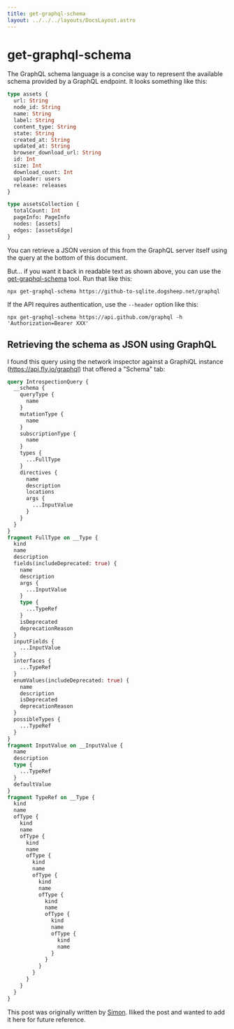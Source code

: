 ```yaml
---
title: get-graphql-schema
layout: ../../../layouts/DocsLayout.astro
---
```


# get-graphql-schema

The GraphQL schema language is a concise way to represent the available schema provided by a GraphQL endpoint. It looks something like this:

```graphql
type assets {
  url: String
  node_id: String
  name: String
  label: String
  content_type: String
  state: String
  created_at: String
  updated_at: String
  browser_download_url: String
  id: Int
  size: Int
  download_count: Int
  uploader: users
  release: releases
}

type assetsCollection {
  totalCount: Int
  pageInfo: PageInfo
  nodes: [assets]
  edges: [assetsEdge]
}
```
You can retrieve a JSON version of this from the GraphQL server itself using the query at the bottom of this document.

But... if you want it back in readable text as shown above, you can use the [get-graphql-schema](https://www.npmjs.com/package/get-graphql-schema) tool. Run that like this:

    npx get-graphql-schema https://github-to-sqlite.dogsheep.net/graphql

If the API requires authentication, use the `--header` option like this:

    npx get-graphql-schema https://api.github.com/graphql -h 'Authorization=Bearer XXX'

## Retrieving the schema as JSON using GraphQL

I found this query using the network inspector against a GraphiQL instance (https://api.fly.io/graphql) that offered a "Schema" tab:

```graphql
query IntrospectionQuery {
  __schema {
    queryType {
      name
    }
    mutationType {
      name
    }
    subscriptionType {
      name
    }
    types {
      ...FullType
    }
    directives {
      name
      description
      locations
      args {
        ...InputValue
      }
    }
  }
}
fragment FullType on __Type {
  kind
  name
  description
  fields(includeDeprecated: true) {
    name
    description
    args {
      ...InputValue
    }
    type {
      ...TypeRef
    }
    isDeprecated
    deprecationReason
  }
  inputFields {
    ...InputValue
  }
  interfaces {
    ...TypeRef
  }
  enumValues(includeDeprecated: true) {
    name
    description
    isDeprecated
    deprecationReason
  }
  possibleTypes {
    ...TypeRef
  }
}
fragment InputValue on __InputValue {
  name
  description
  type {
    ...TypeRef
  }
  defaultValue
}
fragment TypeRef on __Type {
  kind
  name
  ofType {
    kind
    name
    ofType {
      kind
      name
      ofType {
        kind
        name
        ofType {
          kind
          name
          ofType {
            kind
            name
            ofType {
              kind
              name
              ofType {
                kind
                name
              }
            }
          }
        }
      }
    }
  }
}
```
This post was originally written by [Simon](https://github.com/simonw). Iliked the post and wanted to add it here for future reference.
